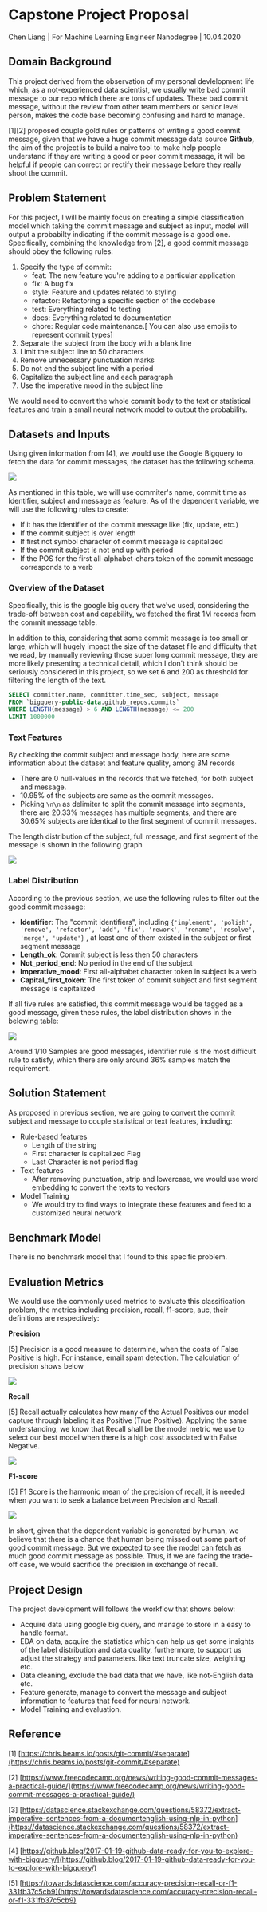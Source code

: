 # Capstone Project Proposal

Chen Liang | For Machine Learning Engineer Nanodegree | 10.04.2020

## Domain Background

This project derived from the observation of my personal devlelopment life which, as a not-experienced data scientist, we usually write bad commit message to our repo which there are tons of updates. These bad commit message, without the review from other team members or senior level person, makes the code base becoming confusing and hard to manage.

[1][2] proposed couple gold rules or patterns of writing a good commit message, given that we have a huge commit message data source **Github,** the aim of the project is to build a naive tool to make help people understand if they are writing a good or poor commit message, it will be helpful if people can correct or rectify their message before they really shoot the commit.

## Problem Statement

For this project, I will be mainly focus on creating a simple classification model which taking the commit message and subject as input, model will output a probabilty indicating if the commit message is a good one. Specifically, combining the knowledge from [2], a good commit message should obey the following rules:

1. Specify the type of commit:
    - feat: The new feature you're adding to a particular application
    - fix: A bug fix
    - style: Feature and updates related to styling
    - refactor: Refactoring a specific section of the codebase
    - test: Everything related to testing
    - docs: Everything related to documentation
    - chore: Regular code maintenance.[ You can also use emojis to represent commit types]
2. Separate the subject from the body with a blank line
3. Limit the subject line to 50 characters
4. Remove unnecessary punctuation marks
5. Do not end the subject line with a period
6. Capitalize the subject line and each paragraph
7. Use the imperative mood in the subject line

We would need to convert the whole commit body to the text or statistical features and train a small neural network model to output the probability.

## Datasets and Inputs

Using given information from [4], we would use the Google Bigquery to fetch the data for commit messages, the dataset has the following schema.

![](imgs/data_schema.jpg)

As mentioned in this table, we will use commiter's name, commit time as Identifier, subject and message as feature. As of the dependent variable, we will use the following rules to create:

- If it has the identifier of the commit message like (fix, update, etc.)
- If the commit subject is over length
- If first not symbol character of commit message is capitalized
- If the commit subject is not end up with period
- If the POS for the first all-alphabet-chars token of the commit message corresponds to a verb

### Overview of the Dataset

Specifically, this is the google big query that we've used, considering the trade-off between cost and capability, we fetched the first 1M records from the commit message table.

In addition to this, considering that some commit message is too small or large, which will hugely impact the size of the dataset file and difficulty that we read, by manually reviewing those super long commit message, they are more likely presenting a technical detail, which I don't think should be seriously considered in this project, so we set 6 and 200 as threshold for filtering the length of the text.

```sql
SELECT committer.name, committer.time_sec, subject, message
FROM `bigquery-public-data.github_repos.commits`
WHERE LENGTH(message) > 6 AND LENGTH(message) <= 200
LIMIT 1000000
```

### Text Features

By checking the commit subject and message body, here are some information about the dataset and feature quality, among 3M records

- There are 0 null-values in the records that we fetched, for both subject and message.
- 10.95% of the subjects are same as the commit messages.
- Picking `\n\n` as delimiter to split the commit message into segments, there are 20.33% messages has multiple segments, and there are 30.65% subjects are identical to the first segment of commit messages.

The length distribution of the subject, full message, and first segment of the message is shown in the following graph

![](imgs/length_distribution.png)

### Label Distribution

According to the previous section, we use the following rules to filter out the good commit message:

- **Identifier**: The "commit identifiers", including `{'implement', 'polish', 'remove', 'refactor', 'add', 'fix', 'rework', 'rename', 'resolve', 'merge', 'update'}` , at least one of them existed in the subject or first segment message
- **Length_ok**: Commit subject is less then 50 characters
- **Not_period_end**: No period in the end of the subject
- **Imperative_mood**: First all-alphabet character token in subject is a verb
- **Capital_first_token**: The first token of commit subject and first segment message is capitalized

If all five rules are satisfied, this commit message would be tagged as a good message, given these rules, the label distribution shows in the belowing table:

![](imgs/label_distribution.png)

Around 1/10 Samples are good messages, identifier rule is the most difficult rule to satisfy, which there are only around 36% samples match the requirement.

## Solution Statement

As proposed in previous section, we are going to convert the commit subject and message to couple statistical or text features, including:

- Rule-based features
    - Length of the string
    - First character is capitalized Flag
    - Last Character is not period flag
- Text features
    - After removing punctuation, strip and lowercase, we would use word embedding to convert the texts to vectors
- Model Training
    - We would try to find ways to integrate these features and feed to a customized neural network

## Benchmark Model

There is no benchmark model that I found to this specific problem. 

## Evaluation Metrics

We would use the commonly used metrics to evaluate this classification problem, the metrics including precision, recall, f1-score, auc, their definitions are respectively:

**Precision**

[5] Precision is a good measure to determine, when the costs of False Positive is high. For instance, email spam detection. The calculation of precision shows below

![](imgs/precision.png)

**Recall**

[5] Recall actually calculates how many of the Actual Positives our model capture through labeling it as Positive (True Positive). Applying the same understanding, we know that Recall shall be the model metric we use to select our best model when there is a high cost associated with False Negative.

![](imgs/recall.png)

**F1-score** 

[5] F1 Score is the harmonic mean of the precision of recall, it is needed when you want to seek a balance between Precision and Recall.

![](imgs/f1_score.png)

In short, given that the dependent variable is generated by human, we believe that there is a chance that human being missed out some part of good commit message. But we expected to see the model can fetch as much good commit message as possible. Thus, if we are facing the trade-off case, we would sacrifice the precision in exchange of recall.

## Project Design

The project development will follows the workflow that shows below:

- Acquire data using google big query, and manage to store in a easy to handle format.
- EDA on data, acquire the statistics which can help us get some insights of the label distribution and data quality, furthermore, to support us adjust the strategy and parameters. like text truncate size, weighting etc.
- Data cleaning, exclude the bad data that we have, like not-English data etc.
- Feature generate, manage to convert the message and subject information to features that feed for neural network.
- Model Training and evaluation.

## Reference

[1] [https://chris.beams.io/posts/git-commit/#separate](https://chris.beams.io/posts/git-commit/#separate)

[2] [https://www.freecodecamp.org/news/writing-good-commit-messages-a-practical-guide/](https://www.freecodecamp.org/news/writing-good-commit-messages-a-practical-guide/)

[3] [https://datascience.stackexchange.com/questions/58372/extract-imperative-sentences-from-a-documentenglish-using-nlp-in-python](https://datascience.stackexchange.com/questions/58372/extract-imperative-sentences-from-a-documentenglish-using-nlp-in-python)

[4] [https://github.blog/2017-01-19-github-data-ready-for-you-to-explore-with-bigquery/](https://github.blog/2017-01-19-github-data-ready-for-you-to-explore-with-bigquery/)

[5] [https://towardsdatascience.com/accuracy-precision-recall-or-f1-331fb37c5cb9](https://towardsdatascience.com/accuracy-precision-recall-or-f1-331fb37c5cb9)